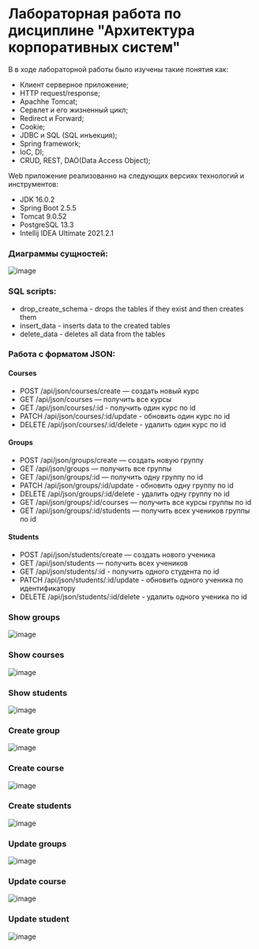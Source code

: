 # Лабораторная работа по дисциплине "Архитектура корпоративных систем"
В в ходе лабораторной работы было изучены такие понятия как:
- Клиент серверное приложение;
- HTTP request/response;
- Apachhe Tomcat;
- Сервлет и его жизненный цикл;
- Redirect и Forward;
- Cookie;
- JDBC и SQL (SQL инъекция);
- Spring framework;
- IoC, DI;
- CRUD, REST, DAO(Data Access Object);


Web приложение реализованно на следующих версиях технологий и инструментов:
- JDK 16.0.2
- Spring Boot 2.5.5
- Tomcat 9.0.52
- PostgreSQL 13.3
- Intellij IDEA Ultimate 2021.2.1

### Диаграммы сущностей:
![image](https://user-images.githubusercontent.com/83270014/222102539-506ef5bc-4830-44b3-820f-7961846fab97.png)

### SQL scripts:
- drop_create_schema - drops the tables if they exist and then creates them
- insert_data - inserts data to the created tables
- delete_data - deletes all data from the tables

### Работа с форматом JSON:
#### Courses
- POST /api/json/courses/create — создать новый курс
- GET /api/json/courses — получить все курсы
- GET /api/json/courses/:id - получить один курс по id
- PATCH /api/json/courses/:id/update - обновить один курс по id
- DELETE /api/json/courses/:id/delete - удалить один курс по id

#### Groups
- POST /api/json/groups/create — создать новую группу
- GET /api/json/groups — получить все группы
- GET /api/json/groups/:id — получить одну группу по id
- PATCH /api/json/groups/:id/update - обновить одну группу по id
- DELETE /api/json/groups/:id/delete - удалить одну группу по id
- GET /api/json/groups/:id/courses — получить все курсы группы по id
- GET /api/json/groups/:id/students — получить всех учеников группы по id

#### Students
- POST /api/json/students/create — создать нового ученика
- GET /api/json/students — получить всех учеников
- GET /api/json/students/:id - получить одного студента по id
- PATCH /api/json/students/:id/update - обновить одного ученика по идентификатору
- DELETE /api/json/students/:id/delete - удалить одного ученика по id


### Show groups
![image](https://user-images.githubusercontent.com/83270014/222093687-34fcd383-1cfe-4fcd-b5c3-fd439e42a4f5.png)

### Show courses
![image](https://user-images.githubusercontent.com/83270014/222093909-740986d9-90e5-4d17-a981-952ff4e87019.png)

### Show students
![image](https://user-images.githubusercontent.com/83270014/222094390-a8479f54-c5d4-439f-9c6f-b8dd8caee1ea.png)

### Create group
![image](https://user-images.githubusercontent.com/83270014/222094484-75d91344-d2a0-4317-bfba-6acc735470b1.png)

### Create course
![image](https://user-images.githubusercontent.com/83270014/222094579-8c043f40-c0ac-4389-9ac7-a0a8693f7669.png)

### Create students 
![image](https://user-images.githubusercontent.com/83270014/222094693-5dcee57d-f2fa-42fd-8f98-7da0fbd41188.png)

### Update groups
![image](https://user-images.githubusercontent.com/83270014/222094853-83d16499-bd50-467b-9529-21853aa5256c.png)

### Update course
![image](https://user-images.githubusercontent.com/83270014/222095671-342957a2-d899-4866-a086-107fd9924e13.png)

### Update student
![image](https://user-images.githubusercontent.com/83270014/222095914-5c6572dc-0b5f-4e0b-9aa6-36d8b2d26d45.png)

